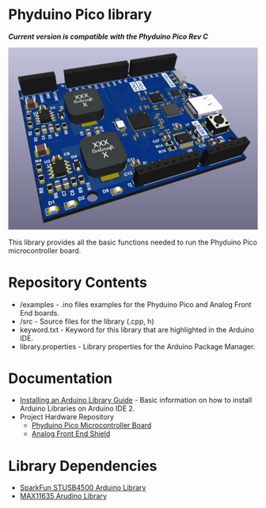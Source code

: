 # Phyduino Pico library
<p><b><i>Current version is compatible with the Phyduino Pico Rev C</i></b></p>

<!--![Phyduino Pico Board Image]("../../../images/Phyduino_Pico_RevC.png")-->

<!-- <img src="https://github.com/UofTPhyEssSW/Student-Workshop-Course-L1/blob/2efd5742428e9c02718d7eb3282a1d69b2264767/images/Phyduino_Pico_RevC.png" style="float=center"/> -->

![board](https://github.com/UofTPhyEssSW/Student-Workshop-Course-L1/blob/main/images/Phyduino_Pico_RevC.png?raw=true)

<p>
This library provides all the basic functions needed to run the Phyduino Pico microcontroller board.
</p>

# Repository Contents
- /examples - .ino files examples for the Phyduino Pico and Analog Front End boards.
- /src - Source files for the library (.cpp, h)
- keyword.txt - Keyword for this library that are highlighted in the Arduino IDE.
- library.properties - Library properties for the Arduino Package Manager.

# Documentation 
- <a href="https://docs.arduino.cc/software/ide-v2/tutorials/ide-v2-installing-a-library">Installing an Arduino Library Guide</a> - Basic information on how to install Arduino Libraries on Arduino IDE 2.
- Project Hardware Repository
    - <a href="https://github.com/UofTPhyEssSW/Student-Workshop-Course-L1/tree/main/hardware/phyduino_pico">Phyduino Pico Microcontroller Board</a>
    - <a href="https://github.com/UofTPhyEssSW/Student-Workshop-Course-L1/tree/main/hardware/analog_front_end_shield">Analog Front End Shield</a>

# Library Dependencies
- <a href="https://github.com/sparkfun/SparkFun_STUSB4500_Arduino_Library">SparkFun STUSB4500 Arduino Library</a>
- <a href="https://github.com/UofTPhyEssSW/Student-Workshop-Course-L1/tree/main/arduino/libraries/MAX11635">MAX11635 Arudino Library</a> 
